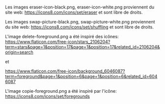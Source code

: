 Les images eraser-icon-black.png, eraser-icon-white.png proviennent du site web:
https://icons8.com/icons/set/eraser
et sont libre de droits.

Les images swap-picture-black.png, swap-picture-white.png proviennent du site web:
https://icons8.com/icons/set/shuffling
et sont libre de droits.

L'image delete-foreground.png a été inspiré des icônes:
https://www.flaticon.com/free-icon/stars_2106204?term=stars&page=1&position=17&page=1&position=17&related_id=2106204&origin=search

et

https://www.flaticon.com/free-icon/background_6046087?term=foreground&page=1&position=6&page=1&position=6&related_id=6046087

L'image copie-foreground.png a été inspiré par l'icône:
https://icons8.com/icons/set/foregrounds
